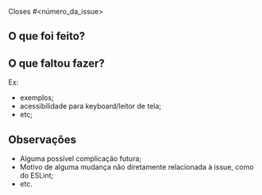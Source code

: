 Closes #<número_da_issue>

## O que foi feito?


## O que faltou fazer?
Ex:
- exemplos;
- acessibilidade para keyboard/leitor de tela;
- etc; 

## Observações
- Alguma possível complicação futura;
- Motivo de alguma mudança não diretamente relacionada à issue, como do ESLint;
- etc.
